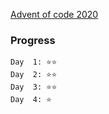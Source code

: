 [Advent of code 2020](https://adventofcode.com/2020)

### Progress

```
Day  1: ⭐️⭐️
Day  2: ⭐️⭐️
Day  3: ⭐️⭐️
Day  4: ⭐️
```